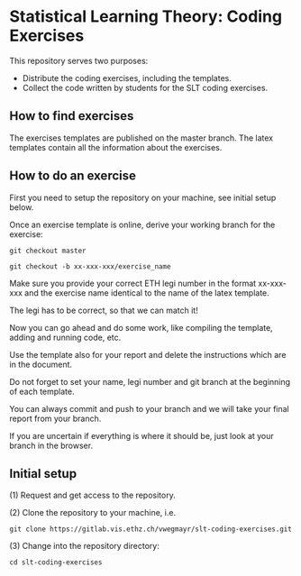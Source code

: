 # Statistical Learning Theory: Coding Exercises #

This repository serves two purposes:
* Distribute the coding exercises, including the templates.
* Collect the code written by students for the SLT coding exercises.

## How to find exercises ##
The exercises templates are published on the master branch. The latex templates contain all the information about the exercises.

## How to do an exercise ##
First you need to setup the repository on your machine, see initial setup below.

Once an exercise template is online, derive your working branch for the exercise:

```git checkout master```

```git checkout -b xx-xxx-xxx/exercise_name```

Make sure you provide your correct ETH legi number in the format xx-xxx-xxx and the exercise name identical to the name of the latex template.

The legi has to be correct, so that we can match it!

Now you can go ahead and do some work, like compiling the template, adding and running code, etc.

Use the template also for your report and delete the instructions which are in the document.

Do not forget to set your name, legi number and git branch at the beginning of each template.

You can always commit and push to your branch and we will take your final report from your branch.

If you are uncertain if everything is where it should be, just look at your branch in the browser.

## Initial setup ##

(1) Request and get access to the repository.

(2) Clone the repository to your machine, i.e.

```git clone https://gitlab.vis.ethz.ch/vwegmayr/slt-coding-exercises.git```

(3) Change into the repository directory:
    
```cd slt-coding-exercises```
